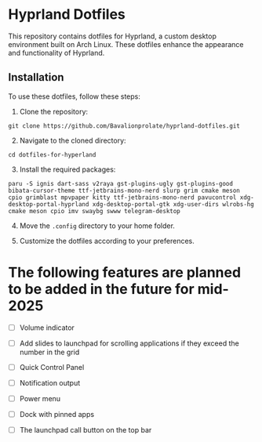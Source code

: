 # Hyprland Dotfiles

This repository contains dotfiles for Hyprland, a custom desktop environment built on Arch Linux. These dotfiles enhance the appearance and functionality of Hyprland.

## Installation

To use these dotfiles, follow these steps:

1. Clone the repository:

~~~
git clone https://github.com/Bavalionprolate/hyprland-dotfiles.git
~~~

2. Navigate to the cloned directory:

~~~
cd dotfiles-for-hyperland
~~~

3. Install the required packages:

~~~
paru -S ignis dart-sass v2raya gst-plugins-ugly gst-plugins-good bibata-cursor-theme ttf-jetbrains-mono-nerd slurp grim cmake meson cpio grimblast mpvpaper kitty ttf-jetbrains-mono-nerd pavucontrol xdg-desktop-portal-hyprland xdg-desktop-portal-gtk xdg-user-dirs wlrobs-hg cmake meson cpio imv swaybg swww telegram-desktop
~~~

4. Move the `.config` directory to your home folder.

5. Customize the dotfiles according to your preferences.

# The following features are planned to be added in the future for mid-2025

- [ ] Volume indicator
- [ ] Add slides to launchpad for scrolling applications if they exceed the number in the grid
- [ ] Quick Control Panel
- [ ] Notification output
- [ ] Power menu
- [ ] Dock with pinned apps
- [ ] The launchpad call button on the top bar

